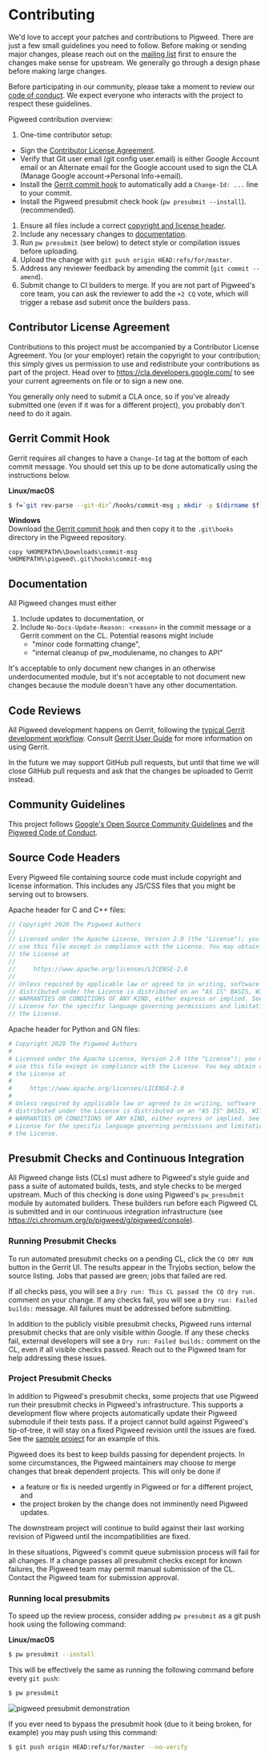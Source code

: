 # Contributing

We'd love to accept your patches and contributions to Pigweed. There are just a
few small guidelines you need to follow. Before making or sending major changes,
please reach out on the [mailing list](mailto:pigweed@googlegroups.com) first to
ensure the changes make sense for upstream. We generally go through a design
phase before making large changes.

Before participating in our community, please take a moment to review our [code
of conduct](CODE_OF_CONDUCT.md). We expect everyone who interacts with the
project to respect these guidelines.

Pigweed contribution overview:
 1. One-time contributor setup:
   * Sign the [Contributor License Agreement](https://cla.developers.google.com/).
   * Verify that Git user email (git config user.email) is either Google Account
     email or an Alternate email for the Google account used to sign the CLA (Manage
     Google account->Personal Info->email).
   * Install the [Gerrit commit hook](CONTRIBUTING.md#gerrit-commit-hook) to
     automatically add a `Change-Id: ...` line to your commit.
   * Install the Pigweed presubmit check hook (`pw presubmit --install`).
     (recommended).
 1. Ensure all files include a correct [copyright and license header](CONTRIBUTING.md#source-code-headers).
 1. Include any necessary changes to
    [documentation](CONTRIBUTING.md#documentation).
 1. Run `pw presubmit` (see below) to detect style or compilation issues before
    uploading.
 1. Upload the change with `git push origin HEAD:refs/for/master`.
 1. Address any reviewer feedback by amending the commit (`git commit --amend`).
 1. Submit change to CI builders to merge. If you are not part of Pigweed's
    core team, you can ask the reviewer to add the `+2 CQ` vote, which will
    trigger a rebase asd submit once the builders pass.

## Contributor License Agreement

Contributions to this project must be accompanied by a Contributor License
Agreement. You (or your employer) retain the copyright to your contribution;
this simply gives us permission to use and redistribute your contributions as
part of the project. Head over to <https://cla.developers.google.com/> to see
your current agreements on file or to sign a new one.

You generally only need to submit a CLA once, so if you've already submitted one
(even if it was for a different project), you probably don't need to do it
again.

## Gerrit Commit Hook

Gerrit requires all changes to have a `Change-Id` tag at the bottom of each
commit message. You should set this up to be done automatically using the
instructions below.

**Linux/macOS**<br/>
```bash
$ f=`git rev-parse --git-dir`/hooks/commit-msg ; mkdir -p $(dirname $f) ; curl -Lo $f https://gerrit-review.googlesource.com/tools/hooks/commit-msg ; chmod +x $f
```

**Windows**<br/>
Download [the Gerrit commit hook](https://gerrit-review.googlesource.com/tools/hooks/commit-msg)
and then copy it to the `.git\hooks` directory in the Pigweed repository.
```batch
copy %HOMEPATH%\Downloads\commit-msg %HOMEPATH%\pigweed\.git\hooks\commit-msg
```

## Documentation

All Pigweed changes must either

 1. Include updates to documentation, or
 1. Include `No-Docs-Update-Reason: <reason>` in the commit message or a Gerrit
    comment on the CL. Potential reasons might include
    * "minor code formatting change",
    * "internal cleanup of pw_modulename, no changes to API"

It's acceptable to only document new changes in an otherwise underdocumented
module, but it's not acceptable to not document new changes because the module
doesn't have any other documentation.

## Code Reviews

All Pigweed development happens on Gerrit, following the [typical Gerrit
development workflow](http://ceres-solver.org/contributing.html). Consult
[Gerrit User Guide](https://gerrit-documentation.storage.googleapis.com/Documentation/2.12.3/intro-user.html)
for more information on using Gerrit.

In the future we may support GitHub pull requests, but until that time we will
close GitHub pull requests and ask that the changes be uploaded to Gerrit
instead.

## Community Guidelines

This project follows [Google's Open Source Community
Guidelines](https://opensource.google/conduct/) and the [Pigweed Code of
Conduct](CODE_OF_CONDUCT.md).

## Source Code Headers

Every Pigweed file containing source code must include copyright and license
information. This includes any JS/CSS files that you might be serving out to
browsers.

Apache header for C and C++ files:

```javascript
// Copyright 2020 The Pigweed Authors
//
// Licensed under the Apache License, Version 2.0 (the "License"); you may not
// use this file except in compliance with the License. You may obtain a copy of
// the License at
//
//     https://www.apache.org/licenses/LICENSE-2.0
//
// Unless required by applicable law or agreed to in writing, software
// distributed under the License is distributed on an "AS IS" BASIS, WITHOUT
// WARRANTIES OR CONDITIONS OF ANY KIND, either express or implied. See the
// License for the specific language governing permissions and limitations under
// the License.
```

Apache header for Python and GN files:

```python
# Copyright 2020 The Pigweed Authors
#
# Licensed under the Apache License, Version 2.0 (the "License"); you may not
# use this file except in compliance with the License. You may obtain a copy of
# the License at
#
#     https://www.apache.org/licenses/LICENSE-2.0
#
# Unless required by applicable law or agreed to in writing, software
# distributed under the License is distributed on an "AS IS" BASIS, WITHOUT
# WARRANTIES OR CONDITIONS OF ANY KIND, either express or implied. See the
# License for the specific language governing permissions and limitations under
# the License.
```

## Presubmit Checks and Continuous Integration

All Pigweed change lists (CLs) must adhere to Pigweed's style guide and pass a
suite of automated builds, tests, and style checks to be merged upstream. Much
of this checking is done using Pigweed's `pw_presubmit` module by automated
builders. These builders run before each Pigweed CL is submitted and in our
continuous integration infrastructure (see
https://ci.chromium.org/p/pigweed/g/pigweed/console).

### Running Presubmit Checks

To run automated presubmit checks on a pending CL, click the `CQ DRY RUN` button
in the Gerrit UI. The results appear in the Tryjobs section, below the source
listing. Jobs that passed are green; jobs that failed are red.

If all checks pass, you will see a ``Dry run: This CL passed the CQ dry run.``
comment on your change. If any checks fail, you will see a ``Dry run: Failed
builds:`` message. All failures must be addressed before submitting.

In addition to the publicly visible presubmit checks, Pigweed runs internal
presubmit checks that are only visible within Google. If any these checks fail,
external developers will see a ``Dry run: Failed builds:`` comment on the CL,
even if all visible checks passed. Reach out to the Pigweed team for help
addressing these issues.

### Project Presubmit Checks

In addition to Pigweed's presubmit checks, some projects that use Pigweed run
their presubmit checks in Pigweed's infrastructure. This supports a development
flow where projects automatically update their Pigweed submodule if their tests
pass. If a project cannot build against Pigweed's tip-of-tree, it will stay on a
fixed Pigweed revision until the issues are fixed. See the
[sample project](https://pigweed.googlesource.com/pigweed/sample_project/) for
an example of this.

Pigweed does its best to keep builds passing for dependent projects. In some
circumstances, the Pigweed maintainers may choose to merge changes that break
dependent projects. This will only be done if

  * a feature or fix is needed urgently in Pigweed or for a different project,
    and
  * the project broken by the change does not imminently need Pigweed updates.

The downstream project will continue to build against their last working
revision of Pigweed until the incompatibilities are fixed.

In these situations, Pigweed's commit queue submission process will fail for all
changes. If a change passes all presubmit checks except for known failures, the
Pigweed team may permit manual submission of the CL. Contact the Pigweed team
for submission approval.

### Running local presubmits

To speed up the review process, consider adding `pw presubmit` as a git push
hook using the following command:

**Linux/macOS**<br/>
```bash
$ pw presubmit --install
```

This will be effectively the same as running the following command before every
`git push`:
```bash
$ pw presubmit
```

![pigweed presubmit demonstration](pw_presubmit/docs/pw_presubmit_demo.gif)

If you ever need to bypass the presubmit hook (due to it being broken, for
example) you may push using this command:

```bash
$ git push origin HEAD:refs/for/master --no-verify
```

